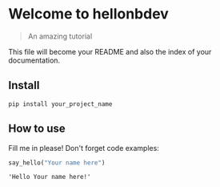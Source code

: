 # Welcome to hellonbdev
> An amazing tutorial


This file will become your README and also the index of your documentation.

## Install

`pip install your_project_name`

## How to use

Fill me in please! Don't forget code examples:

```python
say_hello("Your name here")
```




    'Hello Your name here!'


